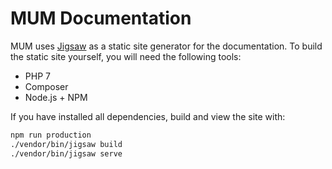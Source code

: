 # MUM Documentation

MUM uses [Jigsaw](http://jigsaw.tighten.co/) as a static site generator for the documentation.
To build the static site yourself, you will need the following tools:

- PHP 7
- Composer
- Node.js + NPM

If you have installed all dependencies, build and view the site with:

```bash
npm run production
./vendor/bin/jigsaw build
./vendor/bin/jigsaw serve
```